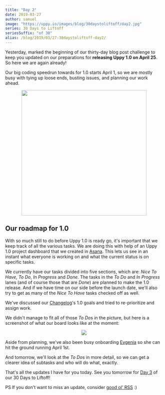 ```yaml
---
title: "Day 2"
date: 2019-03-27
author: samuel
image: "https://uppy.io/images/blog/30daystoliftoff/day2.jpg"
series: 30 Days to Liftoff
seriesSuffix: "of 30"
alias: /blog/2019/03/27-30daystoliftoff-day2/
---
```


Yesterday, marked the beginning of our thirty-day blog post challenge to keep you updated on our preparations for **releasing Uppy 1.0 on April 25**. So here we are again already!

<!--more-->

Our big coding speedrun towards for 1.0 starts April 1, so we are mostly busy with tying up loose ends, busting issues, and planning our work ahead.

<center><img width="400" src="/images/blog/30daystoliftoff/day2.jpg"><br /></center>

## Our roadmap for 1.0

With so much still to do before Uppy 1.0 is ready go, it's important that we keep track of all the various tasks. We are doing this with help of an Uppy 1.0 project dashboard that we created in [Asana](https://asana.com). This lets us see in an instant what everyone is working on and what the current status is on specific tasks.

We currently have our tasks divided into five sections, which are: _Nice To Have_, _To Do_, _In Progress_ and _Done_. The tasks in the _To Do_ and _In Progress_ lanes (and of course those that are _Done_) are planned to make the 1.0 release. And if we have time on our side before the launch date, we'll also try to get as many of the _Nice To Have_ tasks checked off as well.

We've discussed our [Changelog](https://github.com/goemerge/uppy/blob/master/CHANGELOG.md#10-goals)'s 1.0 goals and tried to re-prioritize and assign work.

We didn't manage to fit all of those *To Do*s in the picture, but here is a screenshot of what our board looks like at the moment:

<center><img src="/images/blog/30daystoliftoff/2019-03-27-board02.png"></center>

Aside from planning, we've also been busy onboarding [Evgenia](https://github.com/lakesare) so she can hit the ground running April 1st.

And tomorrow, we'll look at the *To Do*s in more detail, so we can get a clearer idea of subtasks and who will do what, exactly.

That's all the updates I have for you today. See you tomorrow for [Day 3](/blog/2019/03/liftoff-03/) of our 30 Days to Liftoff!

PS If you don't want to miss an update, consider [good ol' RSS](https://uppy.io/atom.xml) :)
